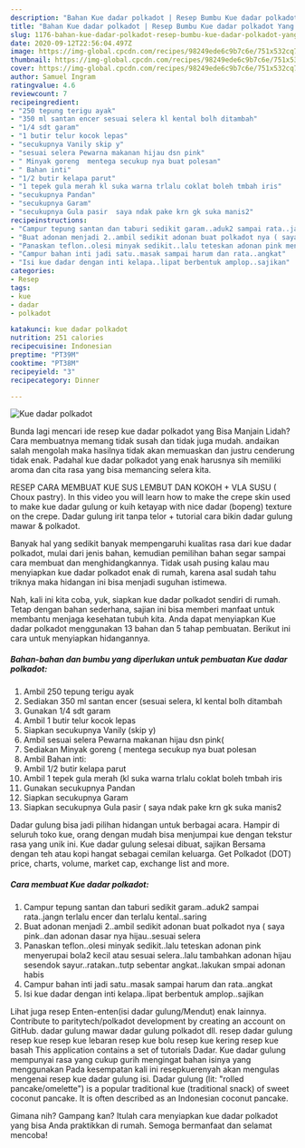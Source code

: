 ```yaml
---
description: "Bahan Kue dadar polkadot | Resep Bumbu Kue dadar polkadot Yang Sempurna"
title: "Bahan Kue dadar polkadot | Resep Bumbu Kue dadar polkadot Yang Sempurna"
slug: 1176-bahan-kue-dadar-polkadot-resep-bumbu-kue-dadar-polkadot-yang-sempurna
date: 2020-09-12T22:56:04.497Z
image: https://img-global.cpcdn.com/recipes/98249ede6c9b7c6e/751x532cq70/kue-dadar-polkadot-foto-resep-utama.jpg
thumbnail: https://img-global.cpcdn.com/recipes/98249ede6c9b7c6e/751x532cq70/kue-dadar-polkadot-foto-resep-utama.jpg
cover: https://img-global.cpcdn.com/recipes/98249ede6c9b7c6e/751x532cq70/kue-dadar-polkadot-foto-resep-utama.jpg
author: Samuel Ingram
ratingvalue: 4.6
reviewcount: 7
recipeingredient:
- "250 tepung terigu ayak"
- "350 ml santan encer sesuai selera kl kental bolh ditambah"
- "1/4 sdt garam"
- "1 butir telur kocok lepas"
- "secukupnya Vanily skip y"
- "sesuai selera Pewarna makanan hijau dsn pink"
- " Minyak goreng  mentega secukup nya buat polesan"
- " Bahan inti"
- "1/2 butir kelapa parut"
- "1 tepek gula merah kl suka warna trlalu coklat boleh tmbah iris"
- "secukupnya Pandan"
- "secukupnya Garam"
- "secukupnya Gula pasir  saya ndak pake krn gk suka manis2"
recipeinstructions:
- "Campur tepung santan dan taburi sedikit garam..aduk2 sampai rata..jangn terlalu encer dan terlalu kental..saring"
- "Buat adonan menjadi 2..ambil sedikit adonan buat polkadot nya ( saya pink..dan adonan dasar nya hijau..sesuai selera"
- "Panaskan teflon..olesi minyak sedikit..lalu teteskan adonan pink menyerupai bola2 kecil atau sesuai selera..lalu tambahkan adonan hijau sesendok sayur..ratakan..tutp sebentar angkat..lakukan smpai adonan habis"
- "Campur bahan inti jadi satu..masak sampai harum dan rata..angkat"
- "Isi kue dadar dengan inti kelapa..lipat berbentuk amplop..sajikan"
categories:
- Resep
tags:
- kue
- dadar
- polkadot

katakunci: kue dadar polkadot 
nutrition: 251 calories
recipecuisine: Indonesian
preptime: "PT39M"
cooktime: "PT38M"
recipeyield: "3"
recipecategory: Dinner

---
```



![Kue dadar polkadot](https://img-global.cpcdn.com/recipes/98249ede6c9b7c6e/751x532cq70/kue-dadar-polkadot-foto-resep-utama.jpg)

Bunda lagi mencari ide resep kue dadar polkadot yang Bisa Manjain Lidah? Cara membuatnya memang tidak susah dan tidak juga mudah. andaikan salah mengolah maka hasilnya tidak akan memuaskan dan justru cenderung tidak enak. Padahal kue dadar polkadot yang enak harusnya sih memiliki aroma dan cita rasa yang bisa memancing selera kita.

RESEP CARA MEMBUAT KUE SUS LEMBUT DAN KOKOH + VLA SUSU ( Choux pastry). In this video you will learn how to make the crepe skin used to make kue dadar gulung or kuih ketayap with nice dadar (bopeng) texture on the crepe. Dadar gulung irit tanpa telor + tutorial cara bikin dadar gulung mawar &amp; polkadot.

Banyak hal yang sedikit banyak mempengaruhi kualitas rasa dari kue dadar polkadot, mulai dari jenis bahan, kemudian pemilihan bahan segar sampai cara membuat dan menghidangkannya. Tidak usah pusing kalau mau menyiapkan kue dadar polkadot enak di rumah, karena asal sudah tahu triknya maka hidangan ini bisa menjadi suguhan istimewa.


Nah, kali ini kita coba, yuk, siapkan kue dadar polkadot sendiri di rumah. Tetap dengan bahan sederhana, sajian ini bisa memberi manfaat untuk membantu menjaga kesehatan tubuh kita. Anda dapat menyiapkan Kue dadar polkadot menggunakan 13 bahan dan 5 tahap pembuatan. Berikut ini cara untuk menyiapkan hidangannya.

<!--inarticleads1-->

##### Bahan-bahan dan bumbu yang diperlukan untuk pembuatan Kue dadar polkadot:

1. Ambil 250 tepung terigu ayak
1. Sediakan 350 ml santan encer (sesuai selera, kl kental bolh ditambah
1. Gunakan 1/4 sdt garam
1. Ambil 1 butir telur kocok lepas
1. Siapkan secukupnya Vanily (skip y)
1. Ambil sesuai selera Pewarna makanan hijau dsn pink(
1. Sediakan  Minyak goreng ( mentega secukup nya buat polesan
1. Ambil  Bahan inti:
1. Ambil 1/2 butir kelapa parut
1. Ambil 1 tepek gula merah (kl suka warna trlalu coklat boleh tmbah iris
1. Gunakan secukupnya Pandan
1. Siapkan secukupnya Garam
1. Siapkan secukupnya Gula pasir ( saya ndak pake krn gk suka manis2


Dadar gulung bisa jadi pilihan hidangan untuk berbagai acara. Hampir di seluruh toko kue, orang dengan mudah bisa menjumpai kue dengan tekstur rasa yang unik ini. Kue dadar gulung selesai dibuat, sajikan Bersama dengan teh atau kopi hangat sebagai cemilan keluarga. Get Polkadot (DOT) price, charts, volume, market cap, exchange list and more. 

<!--inarticleads2-->

##### Cara membuat Kue dadar polkadot:

1. Campur tepung santan dan taburi sedikit garam..aduk2 sampai rata..jangn terlalu encer dan terlalu kental..saring
1. Buat adonan menjadi 2..ambil sedikit adonan buat polkadot nya ( saya pink..dan adonan dasar nya hijau..sesuai selera
1. Panaskan teflon..olesi minyak sedikit..lalu teteskan adonan pink menyerupai bola2 kecil atau sesuai selera..lalu tambahkan adonan hijau sesendok sayur..ratakan..tutp sebentar angkat..lakukan smpai adonan habis
1. Campur bahan inti jadi satu..masak sampai harum dan rata..angkat
1. Isi kue dadar dengan inti kelapa..lipat berbentuk amplop..sajikan


Lihat juga resep Enten-enten(isi dadar gulung/Mendut) enak lainnya. Contribute to paritytech/polkadot development by creating an account on GitHub. dadar gulung mawar dadar gulung polkadot dll. resep dadar gulung resep kue resep kue lebaran resep kue bolu resep kue kering resep kue basah This application contains a set of tutorials Dadar. Kue dadar gulung mempunyai rasa yang cukup gurih mengingat bahan isinya yang menggunakan Pada kesempatan kali ini resepkuerenyah akan mengulas mengenai resep kue dadar gulung isi. Dadar gulung (lit: &#34;rolled pancake/omelette&#34;) is a popular traditional kue (traditional snack) of sweet coconut pancake. It is often described as an Indonesian coconut pancake. 

Gimana nih? Gampang kan? Itulah cara menyiapkan kue dadar polkadot yang bisa Anda praktikkan di rumah. Semoga bermanfaat dan selamat mencoba!
